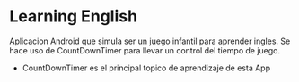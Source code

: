 # Learning English 

Aplicacion Android que simula ser un juego infantil para aprender ingles. 
Se hace uso de CountDownTimer para llevar un control del tiempo de juego.

- CountDownTimer es el principal topico de aprendizaje de esta App  

